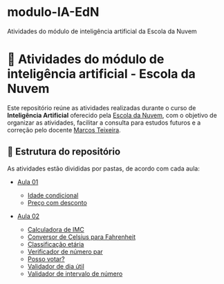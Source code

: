 # modulo-IA-EdN
Atividades do módulo de inteligência artificial da Escola da Nuvem

# 📘 Atividades do módulo de inteligência artificial - Escola da Nuvem

Este repositório reúne as atividades realizadas durante o curso de **Inteligência Artificial** oferecido pela [Escola da Nuvem](https://escoladanuvem.org/), com o objetivo de organizar as atividades, facilitar a consulta para estudos futuros e a correção pelo docente [Marcos Teixeira](https://github.com/marcos-px).

## 📂 Estrutura do repositório

As atividades estão divididas por pastas, de acordo com cada aula:

- [Aula 01](./aula01/)
    - [Idade condicional](./aula01/idade-condicional.py)
    - [Preço com desconto](./aula01/preco-com-desconto.py)

- [Aula 02](./aula02/)
    - [Calculadora de IMC](./aula02/calculadora-imc.py)
    - [Conversor de Celsius para Fahrenheit](./aula02/celsius-fahrenheit.py)
    - [Classificação etária](./aula02/classificacao-etaria.py)
    - [Verificador de número par](./aula02/numero-par.py)
    - [Posso votar?](./aula02/posso-votar.py)
    - [Validador de dia útil](./aula02/validador-dia-util.py)
    - [Validador de intervalo de número](./aula02/validar-intervalo-numero.py)

